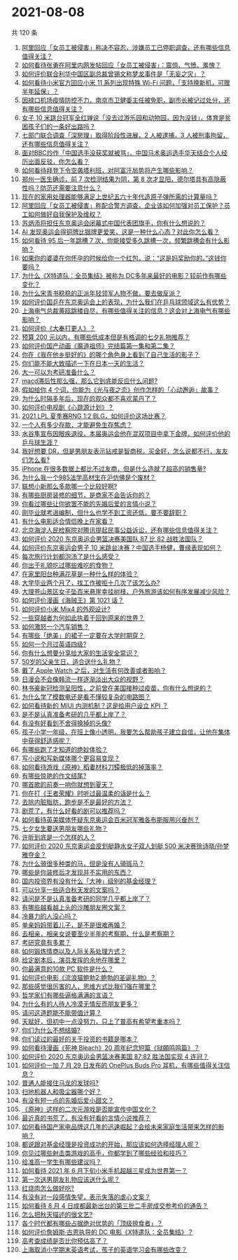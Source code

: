 # 2021-08-08

共 120 条

<!-- BEGIN -->
<!-- 最后更新时间 Sun Aug 08 2021 13:01:29 GMT+0800 (China Standard Time) -->

1. [阿里回应「女员工被侵害」称决不容忍，涉嫌员工已停职调查，还有哪些信息值得关注？](https://www.zhihu.com/question/478068481)
1. [如何看待张勇在阿里内网发帖回应「女员工被侵害」：震惊、气愤、羞愧？](https://www.zhihu.com/question/478136579)
1. [如何评价联合利华中国区副总裁曾锡文称梦龙事件是「无妄之灾」？](https://www.zhihu.com/question/477777632)
1. [如何看待小米官方回应小米 11 系列出现特殊 Wi-Fi
   问题，「支持换新机，可赠半年延保」？](https://www.zhihu.com/question/477855445)
1. [因禄口机场疫情防控不力，南京市卫健委主任被免职，副市长被记过处分，还有哪些信息值得关注？](https://www.zhihu.com/question/478042504)
1. [女子 10
   米跳台冠军全红婵说「没去过游乐园和动物园，因为没钱」，体育是贫困孩子们的一条好出路吗？](https://www.zhihu.com/question/477586825)
1. [七部门联合调查「深房理」取得阶段性进展，2 人被逮捕，3
   人被刑事拘留，还有哪些信息值得关注？](https://www.zhihu.com/question/478029208)
1. [面对BBC炒作「中国选手没获奖就被骂」，中国马术奥运选手华天结合个人经历出面反驳，你怎么看？](https://www.zhihu.com/question/477997777)
1. [如何看待拜登下令空袭塔利班，对阿富汗局势将产生哪些影响？](https://www.zhihu.com/question/478149227)
1. [郑州一医生确诊，前 7 次检测结果为阴，第 8
   次才显阳，德尔塔具有高隐蔽性吗？防范还需要注意什么？](https://www.zhihu.com/question/478082310)
1. [现在的家用处理器能够满足上世纪五六十年代造原子弹所需的计算量吗？](https://www.zhihu.com/question/463181858)
1. [阿里回应「女员工被侵害」称配合警方调查，企业该如何加强对员工保护？员工如何做好自我保护及维权？](https://www.zhihu.com/question/478107972)
1. [苏炳添将担任东京奥运会闭幕式中国代表团旗手，你有什么想说的？](https://www.zhihu.com/question/478064919)
1. [AI
   发现奥运会得铜牌比银牌更爱笑，这是一种什么心态？对此你怎么看？](https://www.zhihu.com/question/477245106)
1. [如何看待 95 后一年跳槽 7
   次，你能接受多久跳槽一次，频繁跳槽会有什么影响？](https://www.zhihu.com/question/476738123)
1. [如果你的婆婆在你怀孕的时候给你一个红包，说：“这是妈奖励你的。”这钱你要吗？](https://www.zhihu.com/question/475829175)
1. [为什么《X特遣队：全员集结》被称为
   DC多年来最好的电影？较前作有哪些变化？](https://www.zhihu.com/question/475792645)
1. [为什么宋青书稳稳的正派年轻领军人物不做，要去做反派？](https://www.zhihu.com/question/359686707)
1. [如何评价国乒在东京奥运会上的表现，为什么我们在乒乓球领域这么有优势？](https://www.zhihu.com/question/478006779)
1. [上海电气总裁黄瓯跳楼自尽，有哪些值得关注的信息？这会对上海电气有哪些影响？](https://www.zhihu.com/question/477621651)
1. [如何评价《大奉打更人》？](https://www.zhihu.com/question/405669570)
1. [预算 200 元以内，有哪些低成本但是有格调的七夕礼物推荐？](https://www.zhihu.com/question/475269659)
1. [如何评价国产动画《魔道祖师》完结篇第一集和第二集？](https://www.zhihu.com/question/477802080)
1. [你在《我在他乡挺好的》的哪个角色身上看到了自己生活的影子？](https://www.zhihu.com/question/475916496)
1. [你们能不能大致描述一下在日本一天的生活？](https://www.zhihu.com/question/477593837)
1. [大一可以为考研准备什么？](https://www.zhihu.com/question/267700809)
1. [macd滞后性那么强，那么它到底能反应什么问题?](https://www.zhihu.com/question/451249179)
1. [假如给你 4
   个词，你能为《光与夜之恋》创作怎样的「心动邂逅」故事？](https://www.zhihu.com/question/477227470)
1. [为什么时隔多年后，现在的观众都不喜欢蒙丹了？](https://www.zhihu.com/question/472556684)
1. [如何评价电视剧《心跳源计划》？](https://www.zhihu.com/question/457295420)
1. [2021 LPL 夏季赛RNG 1:2 BLG，如何评价这场比赛？](https://www.zhihu.com/question/478058347)
1. [一个人有多少存款，才能避免生存焦虑？](https://www.zhihu.com/question/391300078)
1. [水谷隼宣布因眼疾退役，本届奥运会他在混双项目中拿下金牌，如何评价他的乒乓球生涯？](https://www.zhihu.com/question/477818815)
1. [我好想要
   DR，但是男朋友表示钻戒是智商税，买金好，怎么说都不行，友友们怎么看?](https://www.zhihu.com/question/476531252)
1. [iPhone
   在很多数据上都比不过友商，但是什么造就了超高的销售量?](https://www.zhihu.com/question/476745626)
1. [为什么我一个985法学高材生在沪仿佛是个废材？](https://www.zhihu.com/question/477345946)
1. [联想小新那么多款哪一个比较好啊?](https://www.zhihu.com/question/446796390)
1. [有哪些厨房装修的细节，是商家不会告诉你的？](https://www.zhihu.com/question/359436060)
1. [你看过哪些让你欲罢不能的先婚后爱的言情小说？](https://www.zhihu.com/question/346921290)
1. [刚毕业就考进编制，但什么也学不到工资还低，要不要辞职？](https://www.zhihu.com/question/477127718)
1. [有什么电影适合情侣晚上在家看？](https://www.zhihu.com/question/358887778)
1. [北京海淀人民检察院对腾讯提起民事公益诉讼，还有哪些信息值得关注？](https://www.zhihu.com/question/477859695)
1. [如何评价 2020 东京奥运会男篮决赛美国队 87 比 82
   战胜法国队？](https://www.zhihu.com/question/477937942)
1. [如何评价东京奥运会男子 10
   米跳台决赛？中国选手杨健，曹缘表现如何？](https://www.zhihu.com/question/477997717)
1. [每次旅行计划都泡汤了是什么感受？](https://www.zhihu.com/question/476201616)
1. [你出于礼貌吃过哪些难吃的食物？](https://www.zhihu.com/question/475503789)
1. [在家里阳台种满花草是一种什么样的体验？](https://www.zhihu.com/question/461296029)
1. [大学毕业两个月了，找工作被拒十几次了该怎么办?](https://www.zhihu.com/question/476445233)
1. [大理苍山景区女子坠百米悬崖幸挂树枝，户外旅游该如何有序发展减少风险？](https://www.zhihu.com/question/477425652)
1. [如何评价漫画《海贼王》第 1021 话？](https://www.zhihu.com/question/477711074)
1. [如何评价小米 Mix4 的外观设计?](https://www.zhihu.com/question/477884268)
1. [一些穿越者为何如此执着于回到原来的世界？](https://www.zhihu.com/question/342470067)
1. [如何激怒一个汽车销售？](https://www.zhihu.com/question/339586380)
1. [有哪些「绝美」的裙子一定要在大学时期穿？](https://www.zhihu.com/question/467045821)
1. [如何一个月过英语四级?](https://www.zhihu.com/question/323414525)
1. [你有什么想要分享给大家的生活安全常识？](https://www.zhihu.com/question/25144277)
1. [50岁的父亲生日，适合送什么礼物？](https://www.zhihu.com/question/21769109)
1. [戴了 Apple Watch 之后，对生活有何改善或者影响？](https://www.zhihu.com/question/33319167)
1. [日漫会不会像韩流一样逐渐淡出大众的视野？](https://www.zhihu.com/question/472080432)
1. [林书豪新冠检测呈阳性，之前曾在美国接种过疫苗，你有什么想说的？](https://www.zhihu.com/question/477946784)
1. [为什么学了模数电还是看不懂较复杂的电路图？](https://www.zhihu.com/question/432824969)
1. [如何看待新的 MIUI 内测机制？这是给用户设立 KPI ？](https://www.zhihu.com/question/476869703)
1. [是不是认真准备考研的几乎都上岸了？](https://www.zhihu.com/question/452073317)
1. [有没有好看到不舍得换掉的头像?](https://www.zhihu.com/question/444911898)
1. [孩子小学一年级，在班上像小透明，我要怎么帮助孩子建立自信，让他在集体中获得舒适感呢？](https://www.zhihu.com/question/468896002)
1. [有哪些跑了才知道的绝妙体验？](https://www.zhihu.com/question/470573894)
1. [写小说和写新媒体哪个更容易变现？](https://www.zhihu.com/question/476919578)
1. [如何看待游戏《原神》稻妻材料刀镡极低的掉落率？](https://www.zhihu.com/question/476378732)
1. [有哪些惊艳的作文结尾?](https://www.zhihu.com/question/369181074)
1. [哪首歌的前奏一响你就想到夏天？](https://www.zhihu.com/question/477006405)
1. [你在打《王者荣耀》时听过最温柔的话是什么？](https://www.zhihu.com/question/473782243)
1. [去除内脏脂肪，跑步是不是最好的方法？](https://www.zhihu.com/question/427095682)
1. [剧荒了，有什么好看的剧可以推荐吗？](https://www.zhihu.com/question/476880000)
1. [如何看待英美媒体怀疑东京奥运会百米冠军雅各布斯服用兴奋剂？](https://www.zhihu.com/question/477207139)
1. [七夕女生要送男朋友哪些礼物？](https://www.zhihu.com/question/288920359)
1. [许昕到底是一个怎样的人？](https://www.zhihu.com/question/26562462)
1. [如何评价 2020 东京奥运会皮划艇静水女子双人划艇 500
   米决赛徐诗晓/孙梦雅夺金？](https://www.zhihu.com/question/477924426)
1. [为什么骑很多种类的马，但是没有人骑斑马？](https://www.zhihu.com/question/370589831)
1. [哪些是你装修后才发现并不实用的东西？](https://www.zhihu.com/question/472318638)
1. [国内投资界有没有什么「大神」级别的基金经理？](https://www.zhihu.com/question/471745048)
1. [可以分享一些适合秋天发的文案吗？](https://www.zhihu.com/question/476701140)
1. [请问是不是认真准备考研的同学几乎都上岸了？](https://www.zhihu.com/question/477664780)
1. [有哪些越看越上头的沙雕朋友圈文案？](https://www.zhihu.com/question/470436466)
1. [冷暴力的人没心吗？](https://www.zhihu.com/question/461127629)
1. [单亲妈妈带着儿子，是不是很难再婚？](https://www.zhihu.com/question/473240490)
1. [去相亲，相亲女说要至少半年的考察期，什么是考察期？](https://www.zhihu.com/question/477499318)
1. [考研究竟有多累？](https://www.zhihu.com/question/305504312)
1. [如何锻炼情商以及人际关系处理方式？](https://www.zhihu.com/question/332573219)
1. [给定剧本后，演员发挥的余地在哪里？](https://www.zhihu.com/question/61957015)
1. [你最满意的10款 PC 软件是什么？](https://www.zhihu.com/question/469450888)
1. [如何评价电影《流浪猫鲍勃2:鲍勃的圣诞礼物》？](https://www.zhihu.com/question/430198999)
1. [那些感觉很厉害的人，思维方式比我们强在哪里？](https://www.zhihu.com/question/444370761)
1. [哲学家们有哪些逼格满满的言语？](https://www.zhihu.com/question/36158362)
1. [为什么有的人待人冷漠无情反而朋友更多？](https://www.zhihu.com/question/270794084)
1. [请问这道题能不能带值计算？](https://www.zhihu.com/question/477266119)
1. [天赋好，但初中一点没努力，只上了普高有希望考重本吗？](https://www.zhihu.com/question/476203600)
1. [你们为什么不想结婚?](https://www.zhihu.com/question/470969088)
1. [你们读过的最好的关于投资的书籍是哪本？](https://www.zhihu.com/question/19870052)
1. [如何看待漫画《死神 Bleach》20
   周年纪念短篇《狱頣鸣鸣篇》？](https://www.zhihu.com/question/477547721)
1. [如何评价 2020 东京奥运会男篮决赛美国 87:82 胜法国实现 4
   连冠？](https://www.zhihu.com/question/477932633)
1. [如何评价一加 7 月 29 日发布的 OnePlus Buds Pro
   耳机，有哪些值得关注信息？](https://www.zhihu.com/question/474963428)
1. [普通人能接住马龙的发球吗?](https://www.zhihu.com/question/365520167)
1. [扫地机器人和吸尘器哪个好？](https://www.zhihu.com/question/28710282)
1. [有没有短一点的先婚后爱小甜文？](https://www.zhihu.com/question/425137776)
1. [《原神》这样的二次元游戏是否能宣传中国文化？](https://www.zhihu.com/question/476832017)
1. [最近真的书荒了，有没有好看的言情小说推荐？](https://www.zhihu.com/question/465306659)
1. [如何看待国产家电品牌这几年的迅速崛起？会给未来家庭生活带来怎样的影响？](https://www.zhihu.com/question/477838300)
1. [都说跟对基金经理是投资成功的开始，那应该如何选择经理人呢？](https://www.zhihu.com/question/471114433)
1. [你见过哪些射击类游戏的高手，你都学到了哪些经验和技巧？](https://www.zhihu.com/question/477744021)
1. [给准高一学生有哪些建议吗？](https://www.zhihu.com/question/411057603)
1. [如何看待 2021 年 6 月下旬小米手机超越三星成为世界第一？](https://www.zhihu.com/question/477320880)
1. [第一次送男朋友礼物应该送什么呢？](https://www.zhihu.com/question/320207842)
1. [红烧肉怎么做好吃?](https://www.zhihu.com/question/318827569)
1. [有没有对一段感情失望，表示失落的虐心文案？](https://www.zhihu.com/question/459513700)
1. [如何看待 8 月 4
   日成都最新出台的第三批二手房成交参考价的通告？](https://www.zhihu.com/question/477252191)
1. [怎么把秋天描述的很文艺?](https://www.zhihu.com/question/307953892)
1. [各个时代都有哪些占据绝对优势的「顶级掠食者」？](https://www.zhihu.com/question/475548160)
1. [如何评价詹姆斯·古恩执导的 DC 电影《X特遣队：全员集结》？](https://www.zhihu.com/question/476977382)
1. [高考查成绩是否比你预估高了？](https://www.zhihu.com/question/407531101)
1. [上海取消小学期末英语考试，孩子的英语学习会有哪些改变？](https://www.zhihu.com/question/477642053)

<!-- END -->
